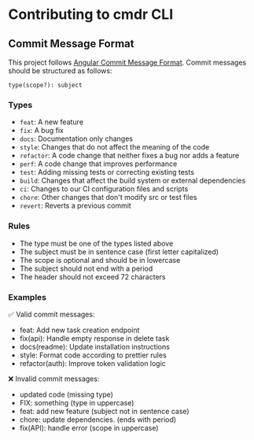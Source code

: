 # Contributing to cmdr CLI

## Commit Message Format

This project follows [Angular Commit Message Format](https://github.com/angular/angular/blob/main/CONTRIBUTING.md#-commit-message-format). Commit messages should be structured as follows:

```
type(scope?): subject
```

### Types

- `feat`: A new feature
- `fix`: A bug fix
- `docs`: Documentation only changes
- `style`: Changes that do not affect the meaning of the code
- `refactor`: A code change that neither fixes a bug nor adds a feature
- `perf`: A code change that improves performance
- `test`: Adding missing tests or correcting existing tests
- `build`: Changes that affect the build system or external dependencies
- `ci`: Changes to our CI configuration files and scripts
- `chore`: Other changes that don't modify src or test files
- `revert`: Reverts a previous commit

### Rules

- The type must be one of the types listed above
- The subject must be in sentence case (first letter capitalized)
- The scope is optional and should be in lowercase
- The subject should not end with a period
- The header should not exceed 72 characters

### Examples

✅ Valid commit messages:

- feat: Add new task creation endpoint
- fix(api): Handle empty response in delete task
- docs(readme): Update installation instructions
- style: Format code according to prettier rules
- refactor(auth): Improve token validation logic

❌ Invalid commit messages:

- updated code (missing type)
- FIX: something (type in uppercase)
- feat: add new feature (subject not in sentence case)
- chore: update dependencies. (ends with period)
- fix(API): handle error (scope in uppercase)
